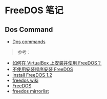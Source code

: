 <link href="../css/style.css" rel="stylesheet" type="text/css" />

# FreeDOS 笔记

## Dos Command

+ [Dos commands](http://wiki.freedos.org/wiki/index.php/Dos_commands)

> 参考：

+ [如何在 VirtualBox 上安装并使用 FreeDOS？](https://linux.cn/article-10385-1.html)
+ [不使用安装程序安装 FreeDOS](https://linux.cn/article-14022-1-rel.html)
+ [Install FreeDOS 1.2](http://wiki.freedos.org/install/)
+ [freedos wiki](http://wiki.freedos.org/wiki/index.php/Main_Page)
+ [FreeDOS](https://linux.cn/tag-FreeDOS-1.html)
+ [freedos mirrorlist](http://www.ibiblio.org/pub/micro/pc-stuff/freedos/)
